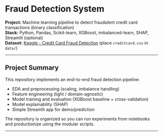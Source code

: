 # Fraud Detection System

**Project:** Machine learning pipeline to detect fraudulent credit card transactions (binary classification)  
**Stack:** Python, Pandas, Scikit-learn, XGBoost, imbalanced-learn, SHAP, Streamlit (optional)  
**Dataset:** [Kaggle - Credit Card Fraud Detection](https://www.kaggle.com/mlg-ulb/creditcardfraud) (place `creditcard.csv` in `data/`)

---

## Project Summary

This repository implements an end-to-end fraud detection pipeline:
- EDA and preprocessing (scaling, imbalance handling)
- Feature engineering (light / domain-agnostic)
- Model training and evaluation (XGBoost baseline + cross-validation)
- Model explainability (SHAP)
- Simple Streamlit app for demo/prediction

The repository is organized so you can run experiments from notebooks and productionize using the modular scripts.

---

